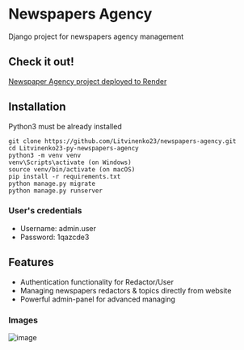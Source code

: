 # Newspapers Agency

Django project for newspapers agency management

## Check it out!

[Newspaper Agency project deployed to Render](https://newspaper-agency-csih.onrender.com/)

## Installation

Python3 must be already installed

```
git clone https://github.com/Litvinenko23/newspapers-agency.git
cd Litvinenko23-py-newspapers-agency
python3 -m venv venv
venv\Scripts\activate (on Windows)
source venv/bin/activate (on macOS)
pip install -r requirements.txt
python manage.py migrate
python manage.py runserver
```

### User's credentials
- Username: admin.user
- Password: 1qazcde3


## Features
* Authentication functionality for Redactor/User
* Managing newspapers redactors & topics directly from website
* Powerful admin-panel for advanced managing

### Images
![image](https://github.com/Litvinenko23/Litvinenko23-py-newspapers-agency/assets/64659599/701c94e8-c185-405d-aa79-328b8633a29a)
